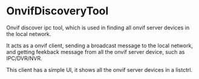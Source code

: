 # OnvifDiscoveryTool
Onvif discover ipc tool, which is used in finding all onvif server devices in the local network.

It acts as a onvif client, sending a broadcast message to the local network, and getting feekback message from all the onvif server device, such as IPC/DVR/NVR.   

This client has a simple UI, it shows all the onvif server devices in a listctrl.
